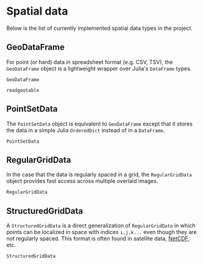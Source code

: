 # Spatial data

Below is the list of currently implemented spatial data types in the project.

## GeoDataFrame

For point (or hard) data in spreadsheet format (e.g. CSV, TSV), the `GeoDataFrame`
object is a lightweight wrapper over Julia's `DataFrame` types.

```@docs
GeoDataFrame
```

```@docs
readgeotable
```

## PointSetData

The `PointSetData` object is equivalent to `GeoDataFrame` except that it stores
the data in a simple Julia `OrderedDict` instead of in a `DataFrame`.

```@docs
PointSetData
```

## RegularGridData

In the case that the data is regularly spaced in a grid, the `RegularGridData`
object provides fast access across multiple overlaid images.

```@docs
RegularGridData
```

## StructuredGridData

A `StructuredGridData` is a direct generalization of `RegularGridData` in which
points can be localized in space with indices `i,j,k...` even though they are not
regularly spaced. This format is often found in satellite data,
[NetCDF](https://en.wikipedia.org/wiki/NetCDF), etc.

```@docs
StructuredGridData
```
